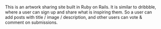 This is an artwork sharing site built in Ruby on Rails. It is similar to dribbble, where a user can sign up and share what is inspiring them. So a user can add posts with title / image / description, and other users can vote & comment on submissions. 